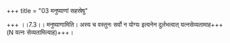 +++
title = "03 मनुष्याणां सहस्रेषु"

+++
।।7.3।। मनुष्याणामिति। अस्य च वस्तुनः सर्वो न योग्यः इत्यनेन दुर्लभत्वात् यत्नसेव्यतामाह+++(N यत्नः सेव्यतामित्याह)+++।
